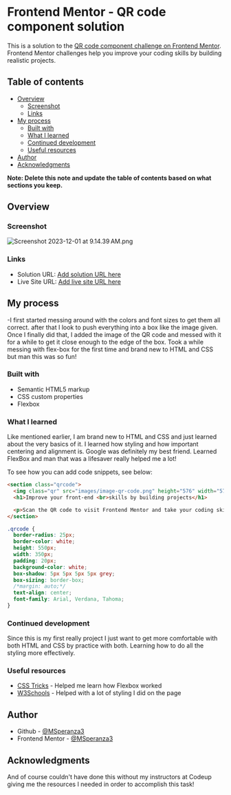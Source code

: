 # Frontend Mentor - QR code component solution

This is a solution to the [QR code component challenge on Frontend Mentor](https://www.frontendmentor.io/challenges/qr-code-component-iux_sIO_H). Frontend Mentor challenges help you improve your coding skills by building realistic projects. 

## Table of contents

- [Overview](#overview)
  - [Screenshot](#screenshot)
  - [Links](#links)
- [My process](#my-process)
  - [Built with](#built-with)
  - [What I learned](#what-i-learned)
  - [Continued development](#continued-development)
  - [Useful resources](#useful-resources)
- [Author](#author)
- [Acknowledgments](#acknowledgments)

**Note: Delete this note and update the table of contents based on what sections you keep.**

## Overview

### Screenshot

![Screenshot 2023-12-01 at 9.14.39 AM.png](images%2FScreenshot%202023-12-01%20at%209.14.39%E2%80%AFAM.png)

### Links

- Solution URL: [Add solution URL here](https://your-solution-url.com)
- Live Site URL: [Add live site URL here](https://your-live-site-url.com)

## My process

-I first started messing around with the colors and font sizes to get them all correct. after that I look to push everything into a box like the image given. Once I finally did that, 
I added the image of the QR code and messed with it for a while to get it close enough to the edge of the box. Took a while messing with flex-box for the first time and brand new to HTML and CSS but man this was so fun!
### Built with

- Semantic HTML5 markup
- CSS custom properties
- Flexbox


### What I learned

Like mentioned earlier, I am brand new to HTML and CSS and just learned about the very basics of it. 
I learned how styling and how important centering and alignment is. Google was definitely my best friend. Learned FlexBox and man that was a lifesaver really helped me a lot!

To see how you can add code snippets, see below:

```html
<section class="qrcode">
  <img class="qr" src="images/image-qr-code.png" height="576" width="576" alt="Qrcode"/>
  <h1>Improve your front-end <br>skills by building projects</h1>

  <p>Scan the QR code to visit Frontend Mentor and take your coding skills to the next level</p>
</section>
```
```css
.qrcode {
  border-radius: 25px;
  border-color: white;
  height: 550px;
  width: 350px;
  padding: 20px;
  background-color: white;
  box-shadow: 5px 5px 5px 5px grey;
  box-sizing: border-box;
  /*margin: auto;*/
  text-align: center;
  font-family: Arial, Verdana, Tahoma;
}
```

### Continued development

Since this is my first really project I just want to get more comfortable with both HTML and CSS by practice with both. Learning how to do all the styling more effectively.

### Useful resources

- [CSS Tricks](https://css-tricks.com/snippets/css/a-guide-to-flexbox/) - Helped me learn how Flexbox worked
- [W3Schools](https://www.w3schools.com/) - Helped with a lot of styling I did on the page

## Author

- Github - [@MSperanza3](https://github.com/MSperanza3/)
- Frontend Mentor - [@MSperanza3](https://www.frontendmentor.io/profile/MSperanza3)


## Acknowledgments

And of course couldn't have done this without my instructors at Codeup giving me the resources I needed in order to accomplish this task!

